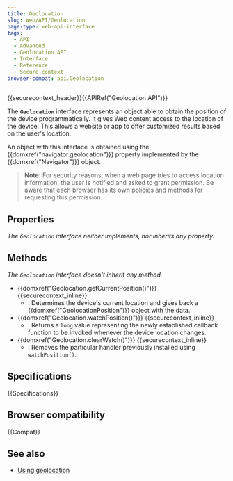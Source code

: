 ```yaml
---
title: Geolocation
slug: Web/API/Geolocation
page-type: web-api-interface
tags:
  - API
  - Advanced
  - Geolocation API
  - Interface
  - Reference
  - Secure context
browser-compat: api.Geolocation
---
```


{{securecontext_header}}{{APIRef("Geolocation API")}}

The **`Geolocation`** interface represents an object able to obtain the position of the device programmatically. It gives Web content access to the location of the device. This allows a website or app to offer customized results based on the user's location.

An object with this interface is obtained using the {{domxref("navigator.geolocation")}} property implemented by the {{domxref("Navigator")}} object.

> **Note:** For security reasons, when a web page tries to access location information, the user is notified and asked to grant permission. Be aware that each browser has its own policies and methods for requesting this permission.

## Properties

_The `Geolocation` interface neither implements, nor inherits any property._

## Methods

_The `Geolocation` interface doesn't inherit any method._

- {{domxref("Geolocation.getCurrentPosition()")}} {{securecontext_inline}}
  - : Determines the device's current location and gives back a {{domxref("GeolocationPosition")}} object with the data.
- {{domxref("Geolocation.watchPosition()")}} {{securecontext_inline}}
  - : Returns a `long` value representing the newly established callback function to be invoked whenever the device location changes.
- {{domxref("Geolocation.clearWatch()")}} {{securecontext_inline}}
  - : Removes the particular handler previously installed using `watchPosition()`.

## Specifications

{{Specifications}}

## Browser compatibility

{{Compat}}

## See also

- [Using geolocation](/en-US/docs/Web/API/Geolocation_API/Using_the_Geolocation_API)
